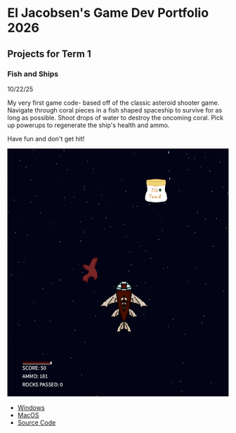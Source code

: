 # El Jacobsen's Game Dev Portfolio 2026

## Projects for Term 1

### Fish and Ships
10/22/25



My very first game code- based off of the classic asteroid shooter game. 
Navigate through coral pieces in a fish shaped spaceship to survive for as long as possible. Shoot drops of water to destroy the oncoming coral. Pick up powerups to regenerate the ship's health and ammo. 

Have fun and don't get hit!

![Running Game](https://github.com/el-jacobsen/gdportfolio_el/blob/main/images/spacegame01.png?raw=true)


* [Windows](https://github.com/user-attachments/files/23056867/windows-amd64.zip)
* [MacOS](https://github.com/user-attachments/files/23056525/macos-aarch64.zip)
* [Source Code](https://github.com/el-jacobsen/gdportfolio_el/tree/main/src/SpaceGame_el)

